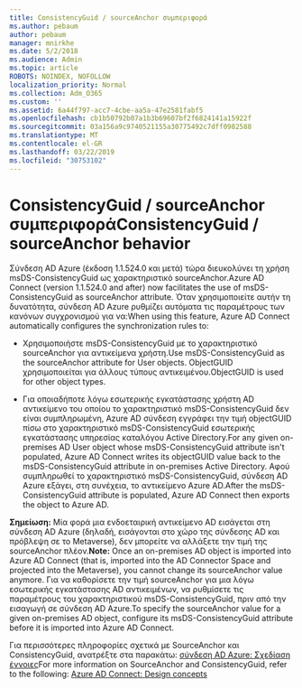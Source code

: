 ```yaml
---
title: ConsistencyGuid / sourceAnchor συμπεριφορά
ms.author: pebaum
author: pebaum
manager: mnirkhe
ms.date: 5/2/2018
ms.audience: Admin
ms.topic: article
ROBOTS: NOINDEX, NOFOLLOW
localization_priority: Normal
ms.collection: Adm_O365
ms.custom: ''
ms.assetid: 6a44f797-acc7-4cbe-aa5a-47e2581fabf5
ms.openlocfilehash: cb1b50792b07a1b3b69607bf2f6824141a15922f
ms.sourcegitcommit: 03a156a9c9740521155a30775492c7dff0982588
ms.translationtype: MT
ms.contentlocale: el-GR
ms.lasthandoff: 03/22/2019
ms.locfileid: "30753102"
---
```

# <a name="consistencyguid--sourceanchor-behavior"></a><span data-ttu-id="2a94f-102">ConsistencyGuid / sourceAnchor συμπεριφορά</span><span class="sxs-lookup"><span data-stu-id="2a94f-102">ConsistencyGuid / sourceAnchor behavior</span></span>

<span data-ttu-id="2a94f-103">Σύνδεση AD Azure (έκδοση 1.1.524.0 και μετά) τώρα διευκολύνει τη χρήση msDS-ConsistencyGuid ως χαρακτηριστικό sourceAnchor.</span><span class="sxs-lookup"><span data-stu-id="2a94f-103">Azure AD Connect (version 1.1.524.0 and after) now facilitates the use of msDS-ConsistencyGuid as sourceAnchor attribute.</span></span> <span data-ttu-id="2a94f-104">Όταν χρησιμοποιείτε αυτήν τη δυνατότητα, σύνδεση AD Azure ρυθμίζει αυτόματα τις παραμέτρους των κανόνων συγχρονισμού για να:</span><span class="sxs-lookup"><span data-stu-id="2a94f-104">When using this feature, Azure AD Connect automatically configures the synchronization rules to:</span></span>
  
- <span data-ttu-id="2a94f-105">Χρησιμοποιήστε msDS-ConsistencyGuid με το χαρακτηριστικό sourceAnchor για αντικείμενα χρήστη.</span><span class="sxs-lookup"><span data-stu-id="2a94f-105">Use msDS-ConsistencyGuid as the sourceAnchor attribute for User objects.</span></span> <span data-ttu-id="2a94f-106">ObjectGUID χρησιμοποιείται για άλλους τύπους αντικειμένου.</span><span class="sxs-lookup"><span data-stu-id="2a94f-106">ObjectGUID is used for other object types.</span></span>
    
- <span data-ttu-id="2a94f-107">Για οποιαδήποτε λόγω εσωτερικής εγκατάστασης χρήστη AD αντικείμενο του οποίου το χαρακτηριστικό msDS-ConsistencyGuid δεν είναι συμπληρωμένη, Azure AD σύνδεση εγγράφει την τιμή objectGUID πίσω στο χαρακτηριστικό msDS-ConsistencyGuid εσωτερικής εγκατάστασης υπηρεσίας καταλόγου Active Directory.</span><span class="sxs-lookup"><span data-stu-id="2a94f-107">For any given on-premises AD User object whose msDS-ConsistencyGuid attribute isn't populated, Azure AD Connect writes its objectGUID value back to the msDS-ConsistencyGuid attribute in on-premises Active Directory.</span></span> <span data-ttu-id="2a94f-108">Αφού συμπληρωθεί το χαρακτηριστικό msDS-ConsistencyGuid, σύνδεση AD Azure εξάγει, στη συνέχεια, το αντικείμενο Azure AD.</span><span class="sxs-lookup"><span data-stu-id="2a94f-108">After the msDS-ConsistencyGuid attribute is populated, Azure AD Connect then exports the object to Azure AD.</span></span>
    
 <span data-ttu-id="2a94f-109">**Σημείωση:** Μία φορά μια ενδοεταιρική αντικείμενο AD εισάγεται στη σύνδεση AD Azure (δηλαδή, εισάγονται στο χώρο της σύνδεσης AD και πρόβλεψη σε το Metaverse), δεν μπορείτε να αλλάξετε την τιμή της sourceAnchor πλέον.</span><span class="sxs-lookup"><span data-stu-id="2a94f-109">**Note:** Once an on-premises AD object is imported into Azure AD Connect (that is, imported into the AD Connector Space and projected into the Metaverse), you cannot change its sourceAnchor value anymore.</span></span> <span data-ttu-id="2a94f-110">Για να καθορίσετε την τιμή sourceAnchor για μια λόγω εσωτερικής εγκατάστασης AD αντικειμένων, να ρυθμίσετε τις παραμέτρους του χαρακτηριστικού msDS-ConsistencyGuid, πριν από την εισαγωγή σε σύνδεση AD Azure.</span><span class="sxs-lookup"><span data-stu-id="2a94f-110">To specify the sourceAnchor value for a given on-premises AD object, configure its msDS-ConsistencyGuid attribute before it is imported into Azure AD Connect.</span></span> 
  
<span data-ttu-id="2a94f-111">Για περισσότερες πληροφορίες σχετικά με SourceAnchor και ConsistencyGuid, ανατρέξτε στα παρακάτω: [σύνδεση AD Azure: Σχεδίαση έννοιες](https://docs.microsoft.com/azure/active-directory/connect/active-directory-aadconnect-design-concepts)</span><span class="sxs-lookup"><span data-stu-id="2a94f-111">For more information on SourceAnchor and ConsistencyGuid, refer to the following: [Azure AD Connect: Design concepts](https://docs.microsoft.com/azure/active-directory/connect/active-directory-aadconnect-design-concepts)</span></span>
  

